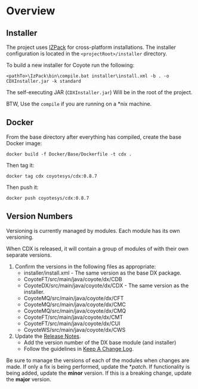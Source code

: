 # Overview



## Installer

The project uses [IZPack](http://izpack.org/) for cross-platform installations. The installer configuration is located in the `<projectRoot>/installer` directory.

To build a new installer for Coyote run the following:

    <pathTo>\IzPack\bin\compile.bat installer\install.xml -b . -o CDXInstaller.jar -k standard

The self-executing JAR (`CDXInstaller.jar`) Will be in the root of the project.

BTW, Use the `compile` if you are running on a *nix machine.

## Docker 

From the base directory after everything has compiled, create the base Docker image:

```shell
docker build -f Docker/Base/Dockerfile -t cdx .
```

Then tag it:

```shell
docker tag cdx coyotesys/cdx:0.8.7

```

Then push it:

```shell
docker push coyotesys/cdx:0.8.7
```

## Version Numbers

Versioning is currently managed by modules. Each module has its own versioning.

When CDX is released, it will contain a group of modules of with their own separate versions.

1. Confirm the versions in the following files as appropriate:
   * installer/install.xml - The same version as the base DX package.
   * CoyoteFT/src/main/java/coyote/dx/CDB
   * CoyoteDX/src/main/java/coyote/dx/CDX - The same version as the installer.
   * CoyoteMQ/src/main/java/coyote/dx/CFT
   * CoyoteMQ/src/main/java/coyote/dx/CMC
   * CoyoteMQ/src/main/java/coyote/dx/CMQ
   * CoyoteFT/src/main/java/coyote/dx/CMT
   * CoyoteFT/src/main/java/coyote/dx/CUI
   * CoyoteWS/src/main/java/coyote/dx/CWS
2. Update the [Release Notes](ReleaseNotes.md).
   * Add the version number of the DX base module (and installer)
   * Follow the guidelines in [Keep A Change Log](https://keepachangelog.com/en/1.0.0/).

Be sure to manage the versions of each of the modules when changes are made. If only a fix is being performed, update 
the **patch*. If functionality is being added, update the **minor** version. If this is a breaking change, update the 
**major** version.
